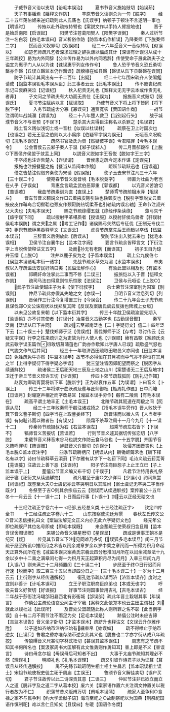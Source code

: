 <!-- { "loadSidebar": true } -->
　　子臧节音义诒以支切【诒毛本误治】
　　夏书节音义施始豉切【始误茹】
　　天子有事膰焉【膰释文作防】
　　丰原节音义读则总为一句【脱字】
　　经二十五年荡伯姬来逆妇疏则此人氏荡也【氏误字】纳顿子于顿注不言遂明一事也【明误时】
　　传掖以赴外疏掖持臂也【案説文作以手持人臂投地也】
　　晋于是始启南阳【启误起】
　　阳樊节注苍葛阳樊人【阳樊字误倒】
　　秦人过析节注一名白羽【白毛本误曰】音义析俗作防【防监本仍作析误】乃降秦师【下脱秦师二字】
　　馁而音义奴罪切【奴误如】
　　经二十六年至音义一音似转切【似误以】
　　如楚乞师疏凡乞者深求过理之辞执谦以偪成其计【深误有计误讨从成十三年疏挍】曷为内外同辞【公羊传作曷为以外内同若辞】传使受命于展禽疏夫子之谥宜为惠乎门人从以为诔【诔误惠乎列女传作兮】
　　鲁人恐乎节音义恐丘勇切罄亦作磬【丘误立磬监本仍作罄误】疏榱椽在如县磬【磬误从缶下县磬磬在误同】
　　防子节疏计其间出有一千二百年【出疑】
　　经二十七年围宋疏齐人使隰鉏请成【鉏监本误钜毛本误从臣】此三事者云云【此毛本误比】
　　传不废丧纪疏乐记曰衰麻哭泣【记误纪】
　　秋入杞责无礼也【案释文无无字云本或作责无礼者非】
　　子文问之节疏夫有大功而无贵仕【无误为】
　　报施音义式豉切【豉误氏】
　　夏书节注赋纳以言【赋误取】
　　乃使节音义下将上将下皆同【将下脱下字】
　　入务节疏施舍分寡【寡误灾】通贾寛农【贾国语作商】
　　一战节注谓明年战城濮【谓误为】
　　经二十八年楚人救卫【当别起行头】
　　战于城濮节音义不与音预【不误下】
　　楚杀其大夫得臣注称名以杀罪之【名误君】
　　践土音义践似浅切土或一音杜【似误以杜误柱】
　　疏蔡在卫上时国次也【也误之】若无王官之伯则以大小爲序【伯疑宰字误为误无】
　　元咺音义况晚切【况毛本误兄】
　　疏然书官及氏为贵【然疑彼字误】今君陷罪【今毛本误令】
　　公会晋侯云云邾子秦人于温【邾子误邾人】
　　传二月晋郤縠卒【上脱○下晋侯齐侯盟于敛盂上同】
　　以説音义説如字王音悦【脱如字王三字】
　　不卒戍也注诈吿楚人【诈误谓】
　　晋侯患之疏今定本作谋【定误先】
　　报施也注报餐璧之施【餐当从监闽本作飱】
　　距跃节疏跃迅也【迅误退】
　　借之告楚注假借齐秦使为宋请【假误报】
　　使子玉去宋节注凡三十六年【三十误二十】
　　使宛春节音义竟音境【毛本脱竟字】
　　师直为壮曲为老岂在乆乎【乎误矣】
　　背惠食言疏孟武伯恶郭重【郭误都】
　　以亢音义苦浪切【苦误若】
　　我曲节疏素训为直【直误上】
　　楚师背节疏前阻水泽【阻误左】
　　晋车节音义韅説文作□云着掖皮靷引轴也鞅颈皮也【脱引字案説文云着掖皮皮作鞥鸟合切辔鞈也颈皮作颈靼防热切柔革也引轴疏内误宏轴】王命节注叔兴父大夫也【夫毛本误天】
　　赐之节疏绦缨五就【绦经作条读绦】
　　玈弓矢千【玈字误下同】
　　疏以授射甲革椹质者【授误服】以授射豻侯鸟兽者【豻误豺侯毛本误防】谓之夹之属【考工记作】诸侯赐弓矢然后专征伐【王制无专伐二字】秬鬯节疏秬黑黍释草文【文误云】
　　虎贲节疏掌先后王而趋以卒伍【伍监本误五】
　　三辞音义后例放此【后误从】
　　受防节注出入犹去来也【犹毛本误相】
　　卫侯节注自襄牛出【监本注字阙】
　　要言节疏余皆释言文【下衍注字上当脱俾使释诂文五字】
　　及而孙无有老防【而误其】
　　初子玉自为琼弁玉缨【上脱○】
　　注弁以鹿子皮为之【子监本误孟】
　　疏上公九侯伯七【侯监本误诸毛本衍一诸字】
　　先战节疏水草交为湄【水监本误氷】
　　奉夷叔以入守疏谥法安民好靖曰夷【民谥法觧作心】
　　有渝此盟以相及也【有监本误者】
　　祁瞒奸命注掌此二事而不修【二误三】
　　振旅恺以入于晋【恺释文作凯】
　　疏司马法曰得意则恺乐恺歌【法误注】
　　卫侯与元咺讼【上脱○】
　　武子节注故使鍼庄子为主【使下衍叔字】
　　杀士荣节注深室别为囚室【别误则】
　　仲尼节疏此亦假其失地之文【亦误一】
　　且明节音义泄息列切【列误例】
　　晋侯作三行注今复增置三行【今误合】
　　传二十九年会王子虎节疏且谋伐郑○文公诛观状以伐郑反其陴【反误及案唐氏虞云反拨也陴城上女垣】
　　以未见公故复来朝【以下监本衍其字】
　　传三十年酖卫侯疏渝盟先期入【渝误偷】亦不讨其使者【讨误计】冶厪音义古勤字也【古勤误音觐】
　　秦军泛南【泛误从已下并同】
　　疏刘云至郑南泛也【二十字疑衍文】僖二十四年泛下云【二十误三十】楚伐郑师于泛【伐误戍】晋伐郑师于泛【存考】寻讨传云【云疑文字误】行李之徃来疏训之为吏故为行人使人也【训误顺】飨有昌歜【案顾氏炎武云歜字误玉篇作徂敢切菖蒲菹也广韵亦作歜知此字唐人已误】疏歜盛气怒也【气説文作气后并同】
　　经三十一年取济西田疏取田取邑义亦同也【田监本误曰】免牲疏免牛亦然【牛监本误年】故节不必得恒在其月初而中气亦不得恒在其月之半【上得字疑衍下得字疑必字误】
　　犹三望注皆因郊祀望而祭之【脱因字从续通觧挍】
　　疏诸侯二王后祀天地三辰及土地之山川【案楚语无二王后及地字】卫迁于帝丘节音义顼许玉切【许误郭】
　　传四卜郊节疏载弧防【防礼记作韣】
　　赵衰为卿疏胥婴将新下军【脱新字】正为赵衰作五军【为误谓】卜曰音义【卜误上】
　　传三十二年将殡于曲沃疏及塟与匠师御柩【柩周礼作匶】日中而塴【日误月】封塴窆声相近而字改易耳【塴监本误手旁作】殽有二陵焉【有毛本误在】
　　疏高平谓土地丰正【土毛本误王】
　　北陵节疏其阨道在两殽之间【阨误从尼】
　　经三十三年败秦师于殽注诸戎掎之【掎毛本误牛旁作】晋人败狄于箕下音义訾子斯切【四字当在上取訾娄经下】
　　疏晋讳而以微人告【人当者字误】有何耻讳而以微者告【有误又】
　　陨霜不杀草注周十一月今九月【十一误十二】
　　传秦师节疏摄叔为右【右监本误左】
　　超乘节疏左右皆下【下误不】
　　犒师音义苦报切【苦误若】
　　行则节音义遽其据切传张恋切【八字脱】
　　束载节音义秣音末谷马也説文作防云食马谷也【一十五字脱】齐国节音义贿呼罪切【贿误赠】
　　衅鼓音义许觐切【许误计】
　　狄侵齐因晋丧也【上毛本脱○监本误注字】
　　臼季节疏耨柄尺【柄误从内】耨锄妪薅禾也【耨下释名有以字】诗曰节疏释草云湏葑【下尔雅有苁字下一名葑下同】毛诗义疏云葑芜菁【芜误蔓】注故云上善下恶【注误诗】
　　阳子节注商臣怨子上止王立已【子上监本误于上】
　　塟僖公节音义编又布千切【千误于】
　　凡君节注特用丧礼祭祀于寝【祀衍文从续通觧挍】
　　疏凡君至于庙○文少详耳【少误小】礿祠烝尝【祠误祀】既塟至大夫○士虞记亦云卒哭明日以其班祔【案士虞记无卒哭二字当作既夕】
　　冬祭至于吉○则其余宗庙云云【则误而从续通觧挍】案传襄公十五年冬十一月云云【十一误十二】卜日而后行事【卜误十】刘云以正经无祫文也

　　十三经注疏正字卷六十一
<经部,五经总义类,十三经注疏正字>
　　钦定四库全书
　　十三经注疏正字卷六十二
　　山东按察使沈廷芳撰
　　春秋左氏传文公○音义忠信接礼曰文【案谥法解无文正义内亦无此六字疑衍文也】
　　经元年公即位疏既尸其位名号即成【即毛本误既】
　　来会塟疏王使荣叔归含且赗【监本含误舍赗误赠】
　　来锡公命音义锡星厯切【星误呈】
　　疏或是世事王朝本是纪灭【疑】
　　传见其节音义下注见同难乃多切【误狐多毛本误旦】闰三月节疏于厯至所讥○推闰月之术皆以闰余减章岁余以岁中乘之章闰而一所得为积月命起天正算外闰所在也【减监本误灭案黄氏宗羲云四分厯推闰月所在以闰余减章法十九余以岁中十二乘之满章闰七得一为积月天正起算积月尽为闰月】入章三年闰九月【入误八】则未满三十二月频置闰【三十误二十】
　　步厯至于终○日行迟而月行速【脱而字】取二百三十五以当却四分日之一【三十毛本误二十】一岁为十二月云云【上衍则字从经传通解校】
　　衞孔达节疏以谋而济【济监本误齐】度时之宜则非善计【计毛本误可】
　　立王子职注职商臣庶弟也【本或无也字】
　　呼役夫音义好贺切【好误报】
　　好事节注则国事皆用吉礼【吉毛本误古】
　　经二年战于彭衙注冯翊郃阳县西北有彭衙城【郃误邰】疏此年晋士縠堪其事【年误言】
　　作僖公主疏论语哀公问主于宰我【案释文此依郑本也云主田主谓社】刘就此以规杜过【此误所】
　　及晋处父盟疏随此称人则所罪之名不彰【此当例字误】自十有二月不雨节注不雨足为灾【足毛本误是】
　　跻僖公注时未应吉禘【吉监本误告】音义坐才卧切【才监本误木】疏跻升也释诂文【文误云升尔雅作陞】
　　公子遂如齐纳币注纳征始有纁束帛【始误如】
　　疏不得唯止于纳币逆女【止误只】鲁君之昏亦唯存纳币逆女此其义也【脱鲁也二字亦字衍从成八年疏挍】
　　传狼瞫音义尺甚切字林式祍切【甚误其监本误任】
　　周志有之节疏不知其书何所名也【案汲冢周书大匡解有此文惟勇则作勇知耳】害上即是不义【害误言】
　　诗曰毋念尔祖【毋误母后可知者不出】
　　大事于太庙节疏知其理必不然【理误礼】
　　明顺礼也【礼毛本误理】
　　疏又引彼作诗君子以为证耳【耳误且从经传通解挍】
　　禹不先鲧节疏昭明生相土相土生昌若【监本昭误相土误士】宋祖节疏使祝史徙主祏于周庙【主误王】
　　鲁颂节音义解佳卖切【误户买切】
　　君子节注故传以此二诗深责其意【二误三】
　　仲尼节注非已欲立而立人之道【脱非字及之道二字从葛本挍】废六关【案家语作置六关注谓文仲置关以税行者故为不仁】
　　织蒲节昔义贩甫万切【甫毛本误蒲】
　　疏家人至争利○食禄之家不与民争利【约大学孟献子语】海鸟至祀之○故制祭祀以为国典【制祭祀国语作慎制祀】难以言仁且知矣【且误曰】冬暖【国语作冬煗】
